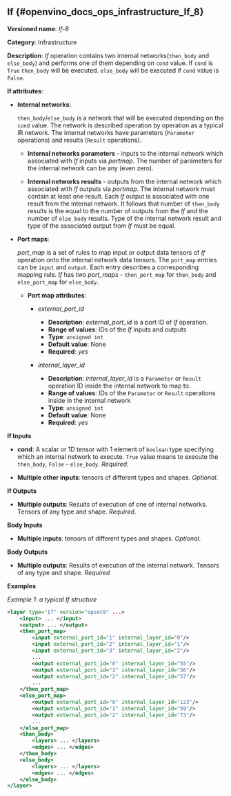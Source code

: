 ## If <a name="If"></a> {#openvino_docs_ops_infrastructure_If_8}

**Versioned name**: *If-8*

**Category**: Infrastructure

**Description**: *If* operation contains two internal networks(`then_body` and `else_body`) and performs one of them depending on `cond` value. If `cond` is  `True` `then_body` will be executed. `else_body` will be executed if `cond` value is `False`. 

**If attributes**:

* **Internal networks**:

    `then_body`/`else_body` is a network that will be executed depending on the `cond` value. The network is described operation by operation as a typical IR network. The internal networks have parameters (`Parameter` operations) and results (`Result` operations).
    
    * **Internal networks parameters** - inputs to the internal network which associated with *If* inputs via *portmap*. The number of parameters for the internal network can be any (even zero).
    
    * **Internal networks results** - outputs from the internal network which associated with *If* outputs via *portmap*. The internal network must contain at least one result. Each *If* output is associated with one result from the internal network. It follows that number of `then_body` results is the equal to the number of outputs from the *If* and the number of `else_body` results. Type of the internal network result and type of the associated output from *If* must be equal.
    

* **Port maps**:
    
    *port_map* is a set of rules to map input or output data tensors of *If* operation onto the internal network data tensors. The `port_map` entries can be `input` and `output`. Each entry describes a corresponding mapping rule. *If* has two *port_maps* - `then_port_map` for `then_body` and `else_port_map` for `else_body`.

    * **Port map attributes**:

        * *external_port_id*
            * **Description**: *external_port_id* is a port ID of *If* operation.
            * **Range of values**: IDs of the *If* inputs and outputs
            * **Type**: `unsigned int`
            * **Default value**: None
            * **Required**: *yes*

        * *internal_layer_id*

            * **Description**: *internal_layer_id* is a `Parameter` or `Result` operation ID inside the internal network to map to.
            * **Range of values**: IDs of the `Parameter` or `Result` operations inside in the internal network 
            * **Type**: `unsigned int`
            * **Default value**: None
            * **Required**: *yes*

**If Inputs**


* **cond**: A scalar or 1D tensor with 1 element of `boolean` type specifying which an internal network  to execute. `True` value means to execute the `then_body`, `False` - `else_body`. *Required*.

* **Multiple other inputs**: tensors of different types and shapes. *Optional*.

**If Outputs**

* **Multiple outputs**: Results of execution of one of internal networks. Tensors of any type and shape. *Required*.


**Body Inputs**

* **Multiple inputs**: tensors of different types and shapes. *Optional*.


**Body Outputs**

* **Multiple outputs**: Results of execution of the internal network. Tensors of any type and shape.  *Required*


**Examples**

*Example 1: a typical If structure*
```xml
<layer type="If" version="opset8" ...>
    <input> ... </input>
    <output> ... </output>
    <then_port_map>
        <input external_port_id="1" internal_layer_id="0"/>
        <input external_port_id="2" internal_layer_id="1"/>
        <input external_port_id="3" internal_layer_id="2"/>
        ...
        <output external_port_id="0" internal_layer_id="55"/>
        <output external_port_id="1" internal_layer_id="56"/>
        <output external_port_id="2" internal_layer_id="57"/>
        ...
    </then_port_map>
    <else_port_map>
        <output external_port_id="0" internal_layer_id="123"/>
        <output external_port_id="1" internal_layer_id="59"/>
        <output external_port_id="2" internal_layer_id="73"/>
        ...
    </else_port_map>
    <then_body>
        <layers> ... </layers>
        <edges> ... </edges>
    </then_body>
    <else_body>
        <layers> ... </layers>
        <edges> ... </edges>
    </else_body>
</layer>
```
